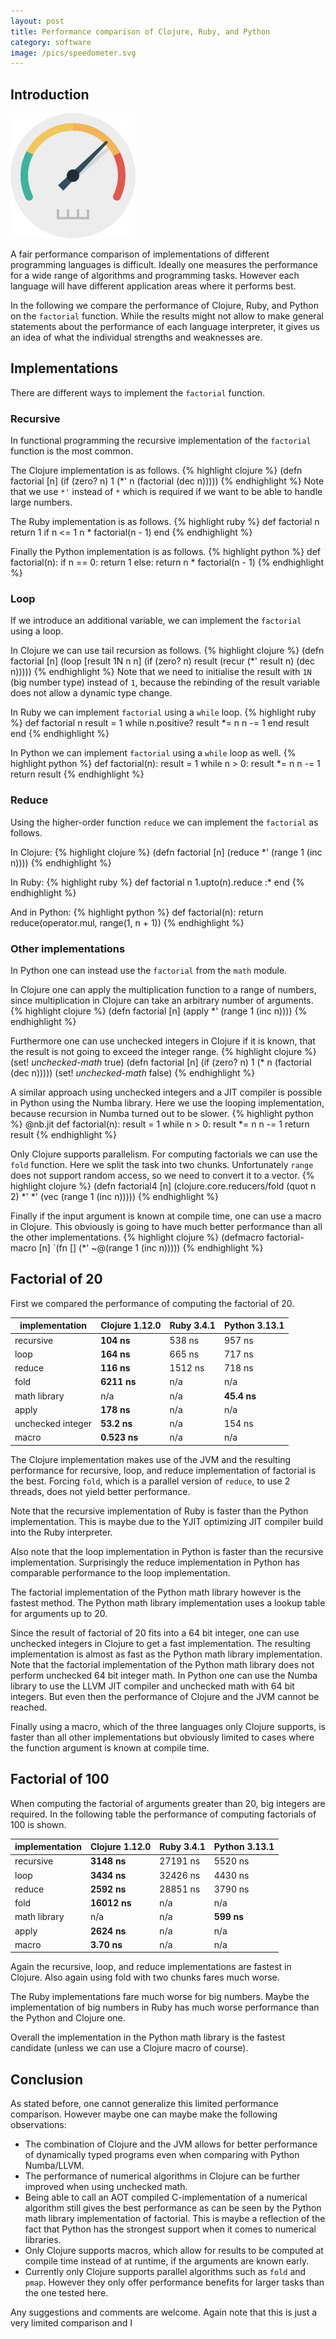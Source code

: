 ```yaml
---
layout: post
title: Performance comparison of Clojure, Ruby, and Python
category: software
image: /pics/speedometer.svg
---
```


## Introduction

![Speedometer](/pics/speedometer.svg)

A fair performance comparison of implementations of different programming languages is difficult.
Ideally one measures the performance for a wide range of algorithms and programming tasks.
However each language will have different application areas where it performs best.

In the following we compare the performance of Clojure, Ruby, and Python on the `factorial` function.
While the results might not allow to make general statements about the performance of each language interpreter, it gives us an idea of what the individual strengths and weaknesses are.

## Implementations

There are different ways to implement the `factorial` function.

### Recursive

In functional programming the recursive implementation of the `factorial` function is the most common.

The Clojure implementation is as follows.
{% highlight clojure %}
(defn factorial [n]
  (if (zero? n)
    1
    (*' n (factorial (dec n)))))
{% endhighlight %}
Note that we use `*'` instead of `*` which is required if we want to be able to handle large numbers.

The Ruby implementation is as follows.
{% highlight ruby %}
def factorial n
  return 1 if n <= 1
  n * factorial(n - 1)
end
{% endhighlight %}

Finally the Python implementation is as follows.
{% highlight python %}
def factorial(n):
    if n == 0:
        return 1
    else:
        return n * factorial(n - 1)
{% endhighlight %}

### Loop

If we introduce an additional variable, we can implement the `factorial` using a loop.

In Clojure we can use tail recursion as follows.
{% highlight clojure %}
(defn factorial [n]
  (loop [result 1N n n]
    (if (zero? n)
      result
      (recur (*' result n) (dec n)))))
{% endhighlight %}
Note that we need to initialise the result with `1N` (big number type) instead of `1`, because the rebinding of the result variable does not allow a dynamic type change.

In Ruby we can implement `factorial` using a `while` loop.
{% highlight ruby %}
def factorial n
  result = 1
  while n.positive?
    result *= n
    n -= 1
  end
  result
end
{% endhighlight %}

In Python we can implement `factorial` using a `while` loop as well.
{% highlight python %}
def factorial(n):
    result = 1
    while n > 0:
        result *= n
        n -= 1
    return result
{% endhighlight %}

### Reduce

Using the higher-order function `reduce` we can implement the `factorial` as follows.

In Clojure:
{% highlight clojure %}
(defn factorial [n] (reduce *' (range 1 (inc n))))
{% endhighlight %}

In Ruby:
{% highlight ruby %}
def factorial n
  1.upto(n).reduce :*
end
{% endhighlight %}

And in Python:
{% highlight python %}
def factorial(n):
    return reduce(operator.mul, range(1, n + 1))
{% endhighlight %}

### Other implementations

In Python one can instead use the `factorial` from the `math` module.

In Clojure one can apply the multiplication function to a range of numbers, since multiplication in Clojure can take an arbitrary number of arguments.
{% highlight clojure %}
(defn factorial [n] (apply *' (range 1 (inc n))))
{% endhighlight %}

Furthermore one can use unchecked integers in Clojure if it is known, that the result is not going to exceed the integer range.
{% highlight clojure %}
(set! *unchecked-math* true)
(defn factorial [n] (if (zero? n) 1 (* n (factorial (dec n)))))
(set! *unchecked-math* false)
{% endhighlight %}

A similar approach using unchecked integers and a JIT compiler is possible in Python using the Numba library.
Here we use the looping implementation, because recursion in Numba turned out to be slower.
{% highlight python %}
@nb.jit
def factorial(n):
    result = 1
    while n > 0:
        result *= n
        n -= 1
    return result
{% endhighlight %}

Only Clojure supports parallelism.
For computing factorials we can use the `fold` function.
Here we split the task into two chunks.
Unfortunately `range` does not support random access, so we need to convert it to a vector.
{% highlight clojure %}
(defn factorial4 [n] (clojure.core.reducers/fold (quot n 2) *' *' (vec (range 1 (inc n)))))
{% endhighlight %}

Finally if the input argument is known at compile time, one can use a macro in Clojure.
This obviously is going to have much better performance than all the other implementations.
{% highlight clojure %}
(defmacro factorial-macro [n]
  `(fn [] (*' ~@(range 1 (inc n)))))
{% endhighlight %}

## Factorial of 20

First we compared the performance of computing the factorial of 20.

| implementation    | Clojure 1.12.0 | Ruby 3.4.1 | Python 3.13.1 |
|-------------------|----------------|------------|---------------|
| recursive         |     **104 ns** |     538 ns |        957 ns |
| loop              |     **164 ns** |     665 ns |        717 ns |
| reduce            |     **116 ns** |    1512 ns |        718 ns |
| fold              |    **6211 ns** |        n/a |           n/a |
| math library      |            n/a |        n/a |   **45.4 ns** |
| apply             |     **178 ns** |        n/a |           n/a |
| unchecked integer |    **53.2 ns** |        n/a |        154 ns |
| macro             |   **0.523 ns** |        n/a |           n/a |

The Clojure implementation makes use of the JVM and the resulting performance for recursive, loop, and reduce implementation of factorial is the best.
Forcing `fold`, which is a parallel version of `reduce`, to use 2 threads, does not yield better performance.

Note that the recursive implementation of Ruby is faster than the Python implementation.
This is maybe due to the YJIT optimizing JIT compiler build into the Ruby interpreter.

Also note that the loop implementation in Python is faster than the recursive implementation.
Surprisingly the reduce implementation in Python has comparable performance to the loop implementation.

The factorial implementation of the Python math library however is the fastest method.
The Python math library implementation uses a lookup table for arguments up to 20.

Since the result of factorial of 20 fits into a 64 bit integer, one can use unchecked integers in Clojure to get a fast implementation.
The resulting implementation is almost as fast as the Python math library implementation.
Note that the factorial implementation of the Python math library does not perform unchecked 64 bit integer math.
In Python one can use the Numba library to use the LLVM JIT compiler and unchecked math with 64 bit integers.
But even then the performance of Clojure and the JVM cannot be reached.

Finally using a macro, which of the three languages only Clojure supports, is faster than all other implementations but obviously limited to cases where the function argument is known at compile time.

## Factorial of 100

When computing the factorial of arguments greater than 20, big integers are required.
In the following table the performance of computing factorials of 100 is shown.

| implementation | Clojure 1.12.0 | Ruby 3.4.1 | Python 3.13.1 |
|----------------|----------------|------------|---------------|
| recursive      |    **3148 ns** |   27191 ns |       5520 ns |
| loop           |    **3434 ns** |   32426 ns |       4430 ns |
| reduce         |    **2592 ns** |   28851 ns |       3790 ns |
| fold           |   **16012 ns** |        n/a |           n/a |
| math library   |            n/a |        n/a |    **599 ns** |
| apply          |    **2624 ns** |        n/a |           n/a |
| macro          |    **3.70 ns** |        n/a |           n/a |

Again the recursive, loop, and reduce implementations are fastest in Clojure.
Also again using fold with two chunks fares much worse.

The Ruby implementations fare much worse for big numbers.
Maybe the implementation of big numbers in Ruby has much worse performance than the Python and Clojure one.

Overall the implementation in the Python math library is the fastest candidate (unless we can use a Clojure macro of course).

## Conclusion

As stated before, one cannot generalize this limited performance comparison.
However maybe one can maybe make the following observations:
* The combination of Clojure and the JVM allows for better performance of dynamically typed programs even when comparing with Python Numba/LLVM.
* The performance of numerical algorithms in Clojure can be further improved when using unchecked math.
* Being able to call an AOT compiled C-implementation of a numerical algorithm still gives the best performance as can be seen by the Python math library implementation of factorial. This is maybe a reflection of the fact that Python has the strongest support when it comes to numerical libraries.
* Only Clojure supports macros, which allow for results to be computed at compile time instead of at runtime, if the arguments are known early.
* Currently only Clojure supports parallel algorithms such as `fold` and `pmap`. However they only offer performance benefits for larger tasks than the one tested here.

Any suggestions and comments are welcome.
Again note that this is just a very limited comparison and I 
